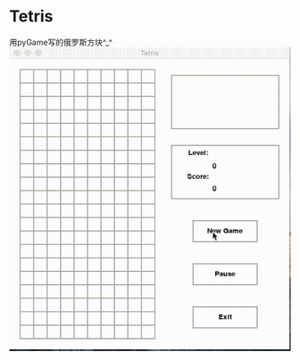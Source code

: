 # Tetris  
用pyGame写的俄罗斯方块^_^
![alt text](https://github.com/4j0/Tetris/blob/master/Demo.gif "Demo")
